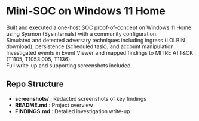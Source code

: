 # Mini-SOC on Windows 11 Home

Built and executed a one-host SOC proof-of-concept on Windows 11 Home using Sysmon (Sysinternals) with a community configuration.  
Simulated and detected adversary techniques including ingress (LOLBIN download), persistence (scheduled task), and account manipulation.  
Investigated events in Event Viewer and mapped findings to MITRE ATT&CK (T1105, T1053.005, T1136).  
Full write-up and supporting screenshots included.

## Repo Structure
- **screenshots/** : Redacted screenshots of key findings  
- **README.md** : Project overview  
- **FINDINGS.md** : Detailed investigation write-up  
